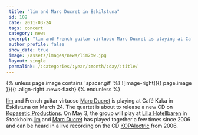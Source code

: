 ```yaml
---
 title: "lim and Marc Ducret in Eskilstuna"
 id: 102
 date: 2011-03-24
 tags: concert
 category: news
 excerpt: "lim and French guitar virtuoso Marc Ducret is playing at Café Kaka in Eskilstuna on March 24. The quartet is about to release a new CD on Kopasetic Productions. On May 3, the group will play at Lilla..."
 author_profile: false
 show_date: true
 image: /assets/images/news/lim2bw.jpg
 layout: single
 permalink: /:categories/:year/:month/:day/:title/
---
```

{% unless page.image contains 'spacer.gif' %}
   ![image-right]({{ page.image }}){: .align-right .news-flash}
{% endunless %}

<a href="http://www.henrikfrisk.com/index.jsp?metaId=music&id=proj&about=1&field=id&query=1">lim</a> and French guitar virtuoso <a href="http://www.marcducret.com/">Marc Ducret</a> is playing at Café Kaka in Eskilstuna on March 24. The quartet is about to release a new CD on <a href="http://www.kopasetic.se">Kopasetic Productions</a>. On May 3, the group will play at <a href="http://lillahotellbaren.se/">Lilla Hotellbaren</a> in Stockholm.<a href="http://www.henrikfrisk.com/index.jsp?metaId=music&id=proj&about=1&field=id&query=1">lim</a> and <a href="http://www.marcducret.com/">Marc Ducret</a> has played together a few times since 2006 and can be heard in a live recording on the CD <a href="http://kopasetic.se/AlbumPP.asp?id=965">KOPAlectric</a> from 2006.

